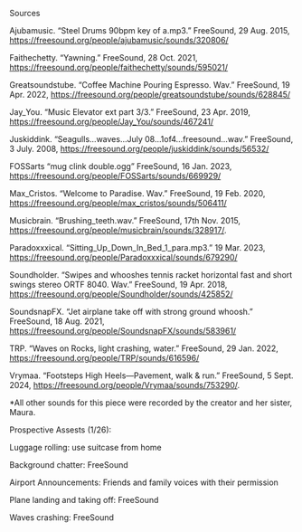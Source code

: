Sources 

Ajubamusic. “Steel Drums 90bpm key of a.mp3.” FreeSound, 29 Aug. 2015, https://freesound.org/people/ajubamusic/sounds/320806/ 

Faithechetty. “Yawning.” FreeSound, 28 Oct. 2021, https://freesound.org/people/faithechetty/sounds/595021/  


Greatsoundstube. “Coffee Machine Pouring Espresso. Wav.” FreeSound, 19 Apr. 2022, https://freesound.org/people/greatsoundstube/sounds/628845/ 


Jay_You. “Music Elevator ext part 3/3.” FreeSound, 23 Apr. 2019, https://freesound.org/people/Jay_You/sounds/467241/  


Juskiddink. “Seagulls…waves…July 08…1of4…freesound…wav.” FreeSound, 3 July. 2008, https://freesound.org/people/juskiddink/sounds/56532/ 

FOSSarts “mug clink double.ogg” FreeSound, 16 Jan. 2023, https://freesound.org/people/FOSSarts/sounds/669929/ 

Max_Cristos. “Welcome to Paradise. Wav.” FreeSound, 19 Feb. 2020, https://freesound.org/people/max_cristos/sounds/506411/ 

Musicbrain. “Brushing_teeth.wav.” FreeSound, 17th Nov. 2015, https://freesound.org/people/musicbrain/sounds/328917/. 

Paradoxxxical. “Sitting_Up_Down_In_Bed_1_para.mp3.” 19 Mar. 2023, https://freesound.org/people/Paradoxxxical/sounds/679290/ 

Soundholder. “Swipes and whooshes tennis racket horizontal fast and short swings stereo ORTF 8040. Wav.” FreeSound, 19 Apr. 2018, https://freesound.org/people/Soundholder/sounds/425852/ 

SoundsnapFX. “Jet airplane take off with strong ground whoosh.” FreeSound, 18 Aug. 2021, https://freesound.org/people/SoundsnapFX/sounds/583961/ 


TRP. “Waves on Rocks, light crashing, water.” FreeSound, 29 Jan. 2022, https://freesound.org/people/TRP/sounds/616596/ 


Vrymaa. “Footsteps High Heels—Pavement, walk & run.” FreeSound, 5 Sept. 2024, https://freesound.org/people/Vrymaa/sounds/753290/. 

*All other sounds for this piece were recorded by the creator and her sister, Maura.  


Prospective Assests (1/26): 

Luggage rolling: use suitcase from home 

Background chatter: FreeSound

Airport Announcements: Friends and family voices with their permission 

Plane landing and taking off: FreeSound

Waves crashing: FreeSound 
